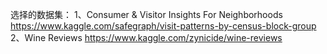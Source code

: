 选择的数据集：
1、Consumer & Visitor Insights For Neighborhoods https://www.kaggle.com/safegraph/visit-patterns-by-census-block-group
2、Wine Reviews https://www.kaggle.com/zynicide/wine-reviews
